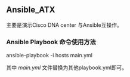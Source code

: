 ## Ansible_ATX

主要是演示Cisco DNA center 与Ansible互操作。


### Ansible Playbook 命令使用方法

ansible-playbook -i hosts main.yml

其中 *main.yml* 文件替换为其他playbook.yml即可。


